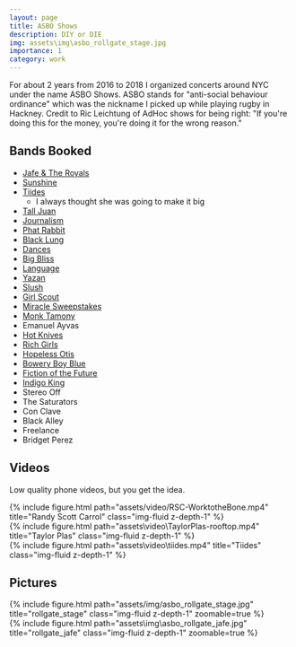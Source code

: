 ```yaml
---
layout: page
title: ASBO Shows
description: DIY or DIE
img: assets\img\asbo_rollgate_stage.jpg
importance: 1
category: work
---
```


For about 2 years from 2016 to 2018 I organized concerts around NYC under the name ASBO Shows. ASBO stands for "anti-social behaviour ordinance" which was the nickname I picked up while playing rugby in Hackney. Credit to Ric Leichtung of AdHoc shows for being right: "If you're doing this for the money, you're doing it for the wrong reason."

## Bands Booked
- [Jafe & The Royals](https://www.jafepaulino.com/)
- [Sunshine](https://sunshinemusic.bandcamp.com/album/ep)
- [Tiides](https://open.spotify.com/album/45iL6VDYTB2qHSUDwwVnVU?si=97zY8EVYTQG3y6emqBRhqA)
  - I always thought she was going to make it big
- [Tall Juan](https://talljuan.bandcamp.com/)
- [Journalism](https://journalism.bandcamp.com/)
- [Phat Rabbit](https://phatrabbit.bandcamp.com/)
- [Black Lung](https://open.spotify.com/artist/6nlUvNHe3PxYDLR3FyYz2H?si=OZIjCjmYTTypRbHJBcfHTQ)
- [Dances](https://dances.bandcamp.com/) 
- [Big Bliss](https://bigblissesr.bandcamp.com/releases) 
- [Language](https://languagenyc.bandcamp.com/) 
- [Yazan](http://music.yazan.co/)
- [Slush](slushies.bandcamp.com) 
- [Girl Scout](http://girlscoutsucks.bandcamp.com)
- [Miracle Sweepstakes](http://miraclesweepstakes.bandcamp.com)
- [Monk Tamony](http://soundcloud.com/monktamony) 
- Emanuel Ayvas
- [Hot Knives](https://hotknivesworld.bandcamp.com/album/static-bloom-ep)
- [Rich Girls](https://richgirls1.bandcamp.com/music)
- [Hopeless Otis](https://hopelessotis.bandcamp.com/music)
- [Bowery Boy Blue](https://open.spotify.com/artist/0zbMGnWqjBfuRZW74f0q4R?si=IeWxBDL9RRq8ZijWUIiRMQ)
- [Fiction of the Future](https://open.spotify.com/artist/4X78YysBsTkhEOwlM96n07?si=S3xiu1YGTca88MHB7hXHfw)
- [Indigo King](https://open.spotify.com/artist/4OEdUuGKmHHDbyTg3Ms7D2?si=IfyOPYkySe-834DcSY1bBQ)
- Stereo Off
- The Saturators
- Con Clave
- Black Alley
- Freelance
- Bridget Perez

## Videos

Low quality phone videos, but you get the idea.

<div class="container">
<div class="row">
    <div class="col-sm mt-3 mt-md-0">
        {% include figure.html path="assets/video/RSC-WorktotheBone.mp4" title="Randy Scott Carrol" class="img-fluid z-depth-1" %}
    </div>
    <div class="col-sm mt-3 mt-md-0">
        {% include figure.html path="assets\video\TaylorPlas-rooftop.mp4" title="Taylor Plas" class="img-fluid z-depth-1" %}
    </div>
    <div class="col-sm mt-3 mt-md-0">
        {% include figure.html path="assets\video\tiides.mp4" title="Tiides" class="img-fluid z-depth-1" %}
    </div>
</div>
</div>

## Pictures

<div class="container">
<div class="row">
    <div class="col-sm mt-3 mt-md-0">
        {% include figure.html path="assets/img/asbo_rollgate_stage.jpg" title="rollgate_stage" class="img-fluid z-depth-1" zoomable=true %}
    </div>
    <div class="col-sm mt-3 mt-md-0">
        {% include figure.html path="assets\img\asbo_rollgate_jafe.jpg" title="rollgate_jafe" class="img-fluid z-depth-1" zoomable=true %}
    </div>
</div>
</div>

